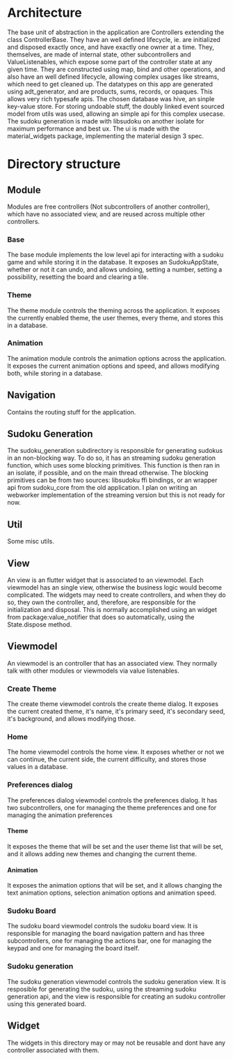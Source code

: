# Architecture
The base unit of abstraction in the application are Controllers extending the
class ControllerBase. They have an well defined lifecycle, ie. are initialized
and disposed exactly once, and have exactly one owner at a time. They,
themselves, are made of internal state, other subcontrollers and
ValueListenables, which expose some part of the controller state at any given
time. They are constructed using map, bind and other operations, and also have
an well defined lifecycle, allowing complex usages like streams, which need to
get cleaned up. The datatypes on this app are generated using adt_generator,
and are products, sums, records, or opaques. This allows very rich typesafe
apis. The chosen database was hive, an sinple key-value store. For storing
undoable stuff, the doubly linked event sourced model from utils was used,
allowing an simple api for this complex usecase. The sudoku generation is made
with libsudoku on another isolate for maximum performance and best ux. The ui
is made with the material_widgets package, implementing the material design 3
spec.

# Directory structure

## Module
Modules are free controllers (Not subcontrollers of another controller), which
have no associated view, and are reused across multiple other controllers.

### Base
The base module implements the low level api for interacting with a sudoku game
and while storing it in the database. It exposes an SudokuAppState,
whether or not it can undo, and allows undoing, setting a number, setting a
possibility, resetting the board and clearing a tile.

### Theme
The theme module controls the theming across the application. It exposes the
currently enabled theme, the user themes, every theme, and stores this in a
database.

### Animation
The animation module controls the animation options across the application.
It exposes the current animation options and speed, and allows modifying both,
while storing in a database.

## Navigation
Contains the routing stuff for the application.

## Sudoku Generation
The sudoku_generation subdirectory is responsible for generating sudokus in an
non-blocking way. To do so, it has an streaming sudoku generation function,
which uses some blocking primitives. This function is then ran in an isolate,
if possible, and on the main thread otherwise. The blocking primitives can be
from two sources: libsudoku ffi bindings, or an wrapper api from sudoku_core
from the old application. I plan on writing an webworker implementation of the
streaming version but this is not ready for now.

## Util
Some misc utils.

## View
An view is an flutter widget that is associated to an viewmodel. Each viewmodel
has an single view, otherwise the business logic would become complicated.
The widgets may need to create controllers, and when they do so, they own the
controller, and, therefore, are responsible for the initialization and
disposal. This is normally accomplished using an widget from
package:value_notifier that does so automatically, using the State.dispose
method.

## Viewmodel
An viewmodel is an controller that has an associated view. They normally talk
with other modules or viewmodels via value listenables.

### Create Theme
The create theme viewmodel controls the create theme dialog. It exposes the
current created theme, it's name, it's primary seed, it's secondary seed, it's
background, and allows modifying those.

### Home
The home viewmodel controls the home view. It exposes whether or not we can
continue, the current side, the current difficulty, and stores those values in
a database.

### Preferences dialog
The preferences dialog viewmodel controls the preferences dialog.
It has two subcontrollers, one for managing the theme preferences and one for
managing the animation preferences

#### Theme
It exposes the theme that will be set and the user theme list that will be set,
and it allows adding new themes and changing the current theme.

#### Animation
It exposes the animation options that will be set, and it allows changing the
text animation options, selection animation options and animation speed.

### Sudoku Board
The sudoku board viewmodel controls the sudoku board view. It is responsible for
managing the board navigation pattern and has three
subcontrollers, one for managing the actions bar, one for managing the keypad
and one for managing the board itself.

### Sudoku generation
The sudoku generation viewmodel controls the sudoku generation view. It is
resposible for generating the sudoku, using the streaming sudoku generation api,
and the view is responsible for creating an sudoku controller using this
generated board.

## Widget
The widgets in this directory may or may not be reusable and dont have any
controller associated with them.


